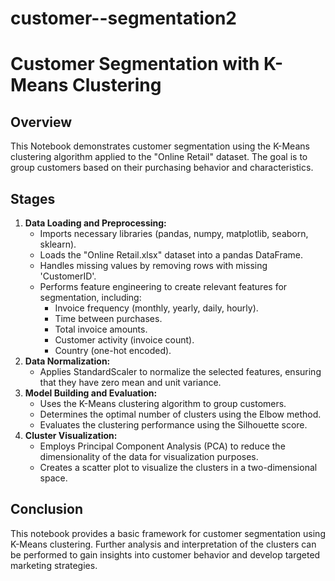 # customer--segmentation2
# Customer Segmentation with K-Means Clustering

## Overview

This  Notebook demonstrates customer segmentation using the K-Means clustering algorithm applied to the "Online Retail" dataset. The goal is to group customers based on their purchasing behavior and characteristics.

## Stages

1. **Data Loading and Preprocessing:**
    - Imports necessary libraries (pandas, numpy, matplotlib, seaborn, sklearn).
    - Loads the "Online Retail.xlsx" dataset into a pandas DataFrame.
    - Handles missing values by removing rows with missing 'CustomerID'.
    - Performs feature engineering to create relevant features for segmentation, including:
        - Invoice frequency (monthly, yearly, daily, hourly).
        - Time between purchases.
        - Total invoice amounts.
        - Customer activity (invoice count).
        - Country (one-hot encoded).
2. **Data Normalization:**
    - Applies StandardScaler to normalize the selected features, ensuring that they have zero mean and unit variance.
3. **Model Building and Evaluation:**
    - Uses the K-Means clustering algorithm to group customers.
    - Determines the optimal number of clusters using the Elbow method.
    - Evaluates the clustering performance using the Silhouette score.
4. **Cluster Visualization:**
    - Employs Principal Component Analysis (PCA) to reduce the dimensionality of the data for visualization purposes.
    - Creates a scatter plot to visualize the clusters in a two-dimensional space.







## Conclusion

This notebook provides a basic framework for customer segmentation using K-Means clustering. Further analysis and interpretation of the clusters can be performed to gain insights into customer behavior and develop targeted marketing strategies.
